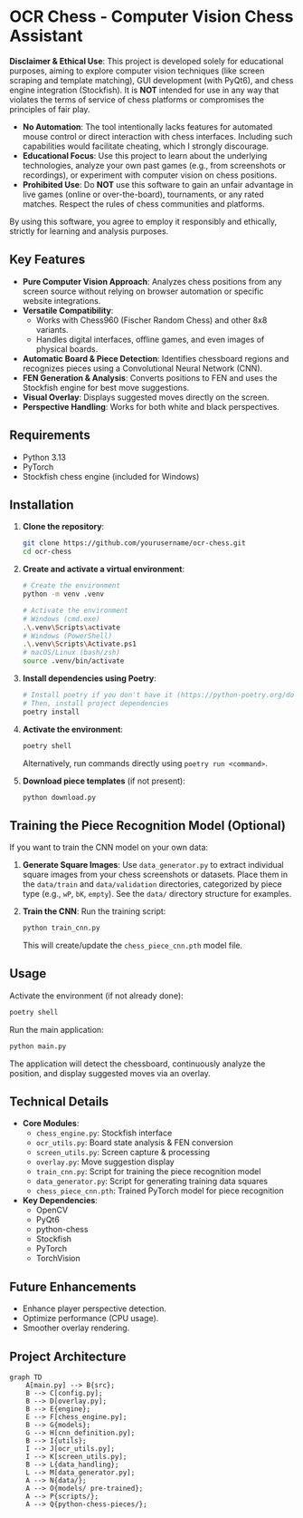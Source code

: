 # OCR Chess - Computer Vision Chess Assistant

**Disclaimer & Ethical Use**: This project is developed solely for educational purposes, aiming to explore computer vision techniques (like screen scraping and template matching), GUI development (with PyQt6), and chess engine integration (Stockfish). It is **NOT** intended for use in any way that violates the terms of service of chess platforms or compromises the principles of fair play.

- **No Automation**: The tool intentionally lacks features for automated mouse control or direct interaction with chess interfaces. Including such capabilities would facilitate cheating, which I strongly discourage.
- **Educational Focus**: Use this project to learn about the underlying technologies, analyze your own past games (e.g., from screenshots or recordings), or experiment with computer vision on chess positions.
- **Prohibited Use**: Do **NOT** use this software to gain an unfair advantage in live games (online or over-the-board), tournaments, or any rated matches. Respect the rules of chess communities and platforms.

By using this software, you agree to employ it responsibly and ethically, strictly for learning and analysis purposes.

## Key Features

- **Pure Computer Vision Approach**: Analyzes chess positions from any screen source without relying on browser automation or specific website integrations.
- **Versatile Compatibility**:
  - Works with Chess960 (Fischer Random Chess) and other 8x8 variants.
  - Handles digital interfaces, offline games, and even images of physical boards.
- **Automatic Board & Piece Detection**: Identifies chessboard regions and recognizes pieces using a Convolutional Neural Network (CNN).
- **FEN Generation & Analysis**: Converts positions to FEN and uses the Stockfish engine for best move suggestions.
- **Visual Overlay**: Displays suggested moves directly on the screen.
- **Perspective Handling**: Works for both white and black perspectives.

## Requirements

- Python 3.13
- PyTorch
- Stockfish chess engine (included for Windows)

## Installation

1. **Clone the repository**:

    ```bash
    git clone https://github.com/yourusername/ocr-chess.git
    cd ocr-chess
    ```

2. **Create and activate a virtual environment**:

    ```bash
    # Create the environment
    python -m venv .venv

    # Activate the environment
    # Windows (cmd.exe)
    .\.venv\Scripts\activate
    # Windows (PowerShell)
    .\.venv\Scripts\Activate.ps1
    # macOS/Linux (bash/zsh)
    source .venv/bin/activate
    ```

3. **Install dependencies using Poetry**:

    ```bash
    # Install poetry if you don't have it (https://python-poetry.org/docs/#installation)
    # Then, install project dependencies
    poetry install
    ```

4. **Activate the environment**:

    ```bash
    poetry shell
    ```

    Alternatively, run commands directly using `poetry run <command>`.

5. **Download piece templates** (if not present):

    ```bash
    python download.py
    ```

## Training the Piece Recognition Model (Optional)

If you want to train the CNN model on your own data:

1. **Generate Square Images**: Use `data_generator.py` to extract individual square images from your chess screenshots or datasets. Place them in the `data/train` and `data/validation` directories, categorized by piece type (e.g., `wP`, `bK`, `empty`). See the `data/` directory structure for examples.
2. **Train the CNN**: Run the training script:

    ```bash
    python train_cnn.py
    ```

    This will create/update the `chess_piece_cnn.pth` model file.

## Usage

Activate the environment (if not already done):

```bash
poetry shell
```

Run the main application:

```bash
python main.py
```

The application will detect the chessboard, continuously analyze the position, and display suggested moves via an overlay.

## Technical Details

- **Core Modules**:
  - `chess_engine.py`: Stockfish interface
  - `ocr_utils.py`: Board state analysis & FEN conversion
  - `screen_utils.py`: Screen capture & processing
  - `overlay.py`: Move suggestion display
  - `train_cnn.py`: Script for training the piece recognition model
  - `data_generator.py`: Script for generating training data squares
  - `chess_piece_cnn.pth`: Trained PyTorch model for piece recognition
- **Key Dependencies**:
  - OpenCV
  - PyQt6
  - python-chess
  - Stockfish
  - PyTorch
  - TorchVision

## Future Enhancements

- Enhance player perspective detection.
- Optimize performance (CPU usage).
- Smoother overlay rendering.

## Project Architecture

```mermaid
graph TD
    A[main.py] --> B{src};
    B --> C[config.py];
    B --> D[overlay.py];
    B --> E{engine};
    E --> F[chess_engine.py];
    B --> G{models};
    G --> H[cnn_definition.py];
    B --> I{utils};
    I --> J[ocr_utils.py];
    I --> K[screen_utils.py];
    B --> L{data_handling};
    L --> M[data_generator.py];
    A --> N{data/};
    A --> O{models/ pre-trained};
    A --> P{scripts/};
    A --> Q{python-chess-pieces/};
```
